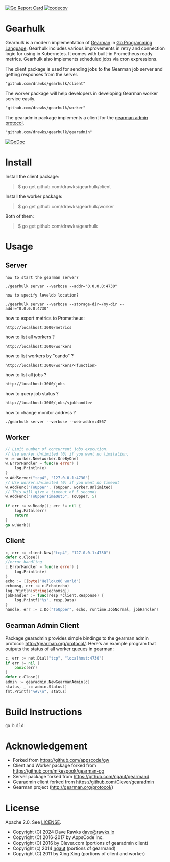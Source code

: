 [![Go Report Card](https://goreportcard.com/badge/github.com/drawks/gearhulk)](https://goreportcard.com/report/github.com/drawks/gearhulk)
[![codecov](https://codecov.io/gh/drawks/gearhulk/branch/master/graph/badge.svg)](https://codecov.io/gh/drawks/gearhulk)

Gearhulk
==========

Gearhulk is a modern implementation of [Gearman](http://gearman.org/) in [Go Programming Language](http://golang.org). Gearhulk includes various improvements in retry and connection logic for using in Kubernetes. It comes with built-in Prometheus ready metrics. Gearhulk also implements scheduled jobs via cron expressions.


The client package is used for sending jobs to the Gearman job server and getting responses from the server.

	"github.com/drawks/gearhulk/client"

The worker package will help developers in developing Gearman worker service easily.

	"github.com/drawks/gearhulk/worker"
	    
The gearadmin package implements a client for the [gearman admin protocol](http://gearman.org/protocol/).

    "github.com/drawks/gearhulk/gearadmin"

[![GoDoc](https://godoc.org/github.com/drawks/gearhulk?status.png)](https://godoc.org/github.com/drawks/gearhulk)

Install
=======

Install the client package:

> $ go get github.com/drawks/gearhulk/client

Install the worker package:

> $ go get github.com/drawks/gearhulk/worker

Both of them:

> $ go get github.com/drawks/gearhulk

Usage
=====
## Server
	how to start the gearman server?

	./gearhulk server --verbose --addr="0.0.0.0:4730"

	how to specify leveldb location?

	./gearhulk server --verbose --storage-dir=/my-dir --addr="0.0.0.0:4730"

how to export metrics to Prometheus:

	http://localhost:3000/metrics

how to list all workers ?

	http://localhost:3000/workers

how to list workers by "cando" ?

	http://localhost:3000/workers/<function>

how to list all jobs ?

	http://localhost:3000/jobs

how to query job status ?

	http://localhost:3000/jobs/<jobhandle>

how to change monitor address ?

	./gearhulk server --verbose --web-addr=:4567

## Worker

```go
// Limit number of concurrent jobs execution.
// Use worker.Unlimited (0) if you want no limitation.
w := worker.New(worker.OneByOne)
w.ErrorHandler = func(e error) {
	log.Println(e)
}
w.AddServer("tcp4", "127.0.0.1:4730")
// Use worker.Unlimited (0) if you want no timeout
w.AddFunc("ToUpper", ToUpper, worker.Unlimited)
// This will give a timeout of 5 seconds
w.AddFunc("ToUpperTimeOut5", ToUpper, 5)

if err := w.Ready(); err != nil {
	log.Fatal(err)
	return
}
go w.Work()
```

## Client

```go
c, err := client.New("tcp4", "127.0.0.1:4730")
defer c.Close()
//error handling
c.ErrorHandler = func(e error) {
	log.Println(e)
}
echo := []byte("Hello\x00 world")
echomsg, err := c.Echo(echo)
log.Println(string(echomsg))
jobHandler := func(resp *client.Response) {
	log.Printf("%s", resp.Data)
}
handle, err := c.Do("ToUpper", echo, runtime.JobNormal, jobHandler)
```

## Gearman Admin Client
Package gearadmin provides simple bindings to the gearman admin protocol: http://gearman.org/protocol/. Here's an example program that outputs the status of all worker queues in gearman:

```go
c, err := net.Dial("tcp", "localhost:4730")
if err != nil {
	panic(err)
}
defer c.Close()
admin := gearadmin.NewGearmanAdmin(c)
status, _ := admin.Status()
fmt.Printf("%#v\n", status)
```

Build Instructions
==================
```sh
go build
```

Acknowledgement
===============
 * Forked from https://github.com/appscode/gw
 * Client and Worker package forked from https://github.com/mikespook/gearman-go
 * Server package forked from https://github.com/ngaut/gearmand
 * Gearadmin client forked from https://github.com/Clever/gearadmin
 * Gearman project (http://gearman.org/protocol/)

License
==================================
Apache 2.0. See [LICENSE](LICENSE).

- Copyright (C) 2024 Dave Rawks <dave@rawks.io>
- Copyright (C) 2016-2017 by AppsCode Inc.
- Copyright (C) 2016 by Clever.com (portions of gearadmin client)
- Copyright (c) 2014 [ngaut](https://github.com/ngaut) (portions of gearmand)
- Copyright (C) 2011 by Xing Xing (portions of client and worker)
